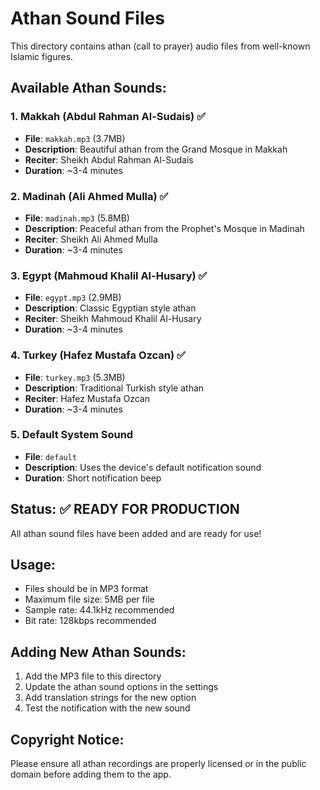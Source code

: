 # Athan Sound Files

This directory contains athan (call to prayer) audio files from well-known Islamic figures.

## Available Athan Sounds:

### 1. Makkah (Abdul Rahman Al-Sudais) ✅
- **File**: `makkah.mp3` (3.7MB)
- **Description**: Beautiful athan from the Grand Mosque in Makkah
- **Reciter**: Sheikh Abdul Rahman Al-Sudais
- **Duration**: ~3-4 minutes

### 2. Madinah (Ali Ahmed Mulla) ✅
- **File**: `madinah.mp3` (5.8MB)
- **Description**: Peaceful athan from the Prophet's Mosque in Madinah
- **Reciter**: Sheikh Ali Ahmed Mulla
- **Duration**: ~3-4 minutes

### 3. Egypt (Mahmoud Khalil Al-Husary) ✅
- **File**: `egypt.mp3` (2.9MB)
- **Description**: Classic Egyptian style athan
- **Reciter**: Sheikh Mahmoud Khalil Al-Husary
- **Duration**: ~3-4 minutes

### 4. Turkey (Hafez Mustafa Ozcan) ✅
- **File**: `turkey.mp3` (5.3MB)
- **Description**: Traditional Turkish style athan
- **Reciter**: Hafez Mustafa Ozcan
- **Duration**: ~3-4 minutes

### 5. Default System Sound
- **File**: `default`
- **Description**: Uses the device's default notification sound
- **Duration**: Short notification beep

## Status: ✅ READY FOR PRODUCTION
All athan sound files have been added and are ready for use!

## Usage:
- Files should be in MP3 format
- Maximum file size: 5MB per file
- Sample rate: 44.1kHz recommended
- Bit rate: 128kbps recommended

## Adding New Athan Sounds:
1. Add the MP3 file to this directory
2. Update the athan sound options in the settings
3. Add translation strings for the new option
4. Test the notification with the new sound

## Copyright Notice:
Please ensure all athan recordings are properly licensed or in the public domain before adding them to the app.
